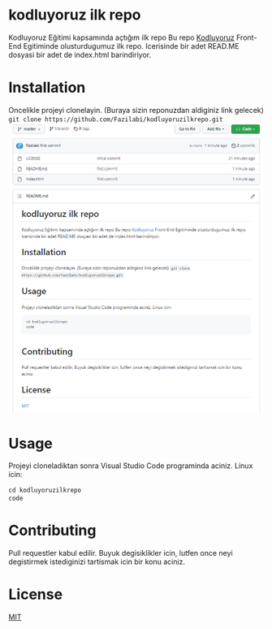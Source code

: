 # kodluyoruz ilk repo
Kodluyoruz Eğitimi kapsamında açtığım ilk repo
Bu repo [Kodluyoruz](http//kodluyoruz.org) Front-End Egitiminde olusturdugumuz ilk repo. Icerisinde bir adet READ.ME dosyasi bir adet de index.html barindiriyor.

# Installation
Oncelikle projeyi clonelayin. (Buraya sizin reponuzdan aldiginiz link gelecek)
`git clone https://github.com/Fazilabi/kodluyoruzilkrepo.git`
![kodluyoruzIlkRepo](/src/img.png)
# Usage
Projeyi cloneladiktan sonra Visual Studio Code programinda aciniz.
Linux icin:
```
cd kodluyoruzilkrepo
code
```
# Contributing
Pull requestler kabul edilir. Buyuk degisiklikler icin, lutfen once neyi degistirmek istediginizi tartismak icin bir konu aciniz.
# License 
[MIT](https://opensource.org/licenses/MIT)
